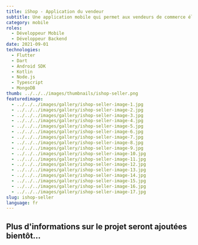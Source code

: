 ```yaml
---
title: iShop - Application du vendeur
subtitle: Une application mobile qui permet aux vendeurs de commerce électronique de gérer leurs magasins, leurs produits et de suivre les livraisons.
category: mobile
roles:
  - Développeur Mobile
  - Développeur Backend
date: 2021-09-01
technologies: 
  - Flutter
  - Dart
  - Android SDK
  - Kotlin
  - Node.js
  - Typescript
  - MongoDB
thumb: ../../../images/thumbnails/ishop-seller.png
featuredimage:
  - ../../../images/gallery/ishop-seller-image-1.jpg
  - ../../../images/gallery/ishop-seller-image-2.jpg
  - ../../../images/gallery/ishop-seller-image-3.jpg
  - ../../../images/gallery/ishop-seller-image-4.jpg
  - ../../../images/gallery/ishop-seller-image-5.jpg
  - ../../../images/gallery/ishop-seller-image-6.jpg
  - ../../../images/gallery/ishop-seller-image-7.jpg
  - ../../../images/gallery/ishop-seller-image-8.jpg
  - ../../../images/gallery/ishop-seller-image-9.jpg
  - ../../../images/gallery/ishop-seller-image-10.jpg
  - ../../../images/gallery/ishop-seller-image-11.jpg
  - ../../../images/gallery/ishop-seller-image-12.jpg
  - ../../../images/gallery/ishop-seller-image-13.jpg
  - ../../../images/gallery/ishop-seller-image-14.jpg
  - ../../../images/gallery/ishop-seller-image-15.jpg
  - ../../../images/gallery/ishop-seller-image-16.jpg
  - ../../../images/gallery/ishop-seller-image-17.jpg
slug: ishop-seller
language: fr
---
```


## Plus d'informations sur le projet seront ajoutées bientôt...
